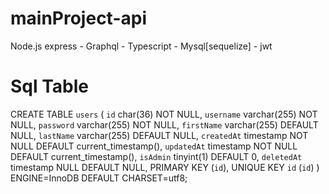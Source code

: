 # mainProject-api
Node.js express - Graphql - Typescript - Mysql[sequelize] - jwt


# Sql Table

CREATE TABLE `users` (
  `id` char(36) NOT NULL,
  `username` varchar(255) NOT NULL,
  `password` varchar(255) NOT NULL,
  `firstName` varchar(255) DEFAULT NULL,
  `lastName` varchar(255) DEFAULT NULL,
  `createdAt` timestamp NOT NULL DEFAULT current_timestamp(),
  `updatedAt` timestamp NOT NULL DEFAULT current_timestamp(),
  `isAdmin` tinyint(1) DEFAULT 0,
  `deletedAt` timestamp NULL DEFAULT NULL,
  PRIMARY KEY (`id`),
  UNIQUE KEY `id` (`id`)
) ENGINE=InnoDB DEFAULT CHARSET=utf8;
